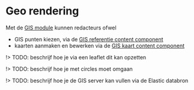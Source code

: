 # Geo rendering

Met de [GIS module](/modules/content/modules/module-gis) kunnen redacteurs ofwel 

* GIS punten kiezen, via de [GIS referentie content component](/redactie/content/inrichten-cc-gis-referentie)
* kaarten aanmaken en bewerken via de [GIS kaart content component](/redactie/content/inrichten-cc-gis-kaart)

!> TODO: beschrijf hoe je via een leaflet dit kan opzetten

!> TODO: beschrijf hoe je met circles moet omgaan

!> TODO: beschrijf hoe je de GIS server kan vullen via de Elastic databron

